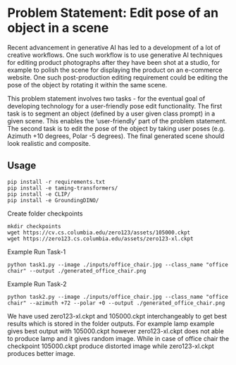 # Problem Statement: Edit pose of an object in a scene

Recent advancement in generative AI has led to a development of a lot of creative workflows. One
such workflow is to use generative AI techniques for editing product photographs after they have
been shot at a studio, for example to polish the scene for displaying the product on an e-commerce
website. One such post-production editing requirement could be editing the pose of the object by
rotating it within the same scene.

This problem statement involves two tasks - for the eventual goal of developing technology for a
user-friendly pose edit functionality. The first task is to segment an object (defined by a user given
class prompt) in a given scene. This enables the ‘user-friendly’ part of the problem statement. The
second task is to edit the pose of the object by taking user poses (e.g. Azimuth +10 degrees, Polar -5
degrees). The final generated scene should look realistic and composite.

## Usage
```
pip install -r requirements.txt
pip install -e taming-transformers/
pip install -e CLIP/
pip install -e GroundingDINO/
```
Create folder checkpoints 
```
mkdir checkpoints
wget https://cv.cs.columbia.edu/zero123/assets/105000.ckpt
wget https://zero123.cs.columbia.edu/assets/zero123-xl.ckpt
```
Example Run Task-1
```
python task1.py --image ./inputs/office_chair.jpg --class_name "office chair" --output ./generated_office_chair.png
```
Example Run Task-2
```
python task2.py --image ./inputs/office_chair.jpg --class_name "office chair" --azimuth +72 --polar +0 --output ./generated_office_chair.png
```
We have used zero123-xl.ckpt and 105000.ckpt interchangeably to get best results which is stored in the folder outputs. For example lamp example gives best output with 105000.ckpt however zero123-xl.ckpt does not able to produce lamp and it gives random image. While in case of office chair the checkpoint 105000.ckpt produce distorted image while zero123-xl.ckpt produces better image.


